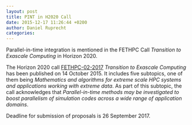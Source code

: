 ```yaml
---
layout: post
title: PINT in H2020 Call
date: 2015-12-17 11:26:44 +0200
author: Daniel Ruprecht
categories:
---
```

Parallel-in-time integration is mentioned in the FETHPC Call *Transition to Exascale Computing* in Horizon 2020.

<!--more-->

The Horizon 2020 call
[FETHPC-02-2017](http://ec.europa.eu/research/participants/portal/desktop/en/opportunities/h2020/topics/2220-fethpc-02-2017.html)
*Transition to Exascale Computing* has been published on 14 October 2015.
It includes five subtopics, one of them being *Mathematics and algorithms for extreme scale HPC systems and applications
working with extreme data*.
As part of this subtopic, the call acknowledges that *Parallel-in-time methods may be investigated to boost parallelism
of simulation codes across a wide range of application domains*.

Deadline for submission of proposals is 26 September 2017.
